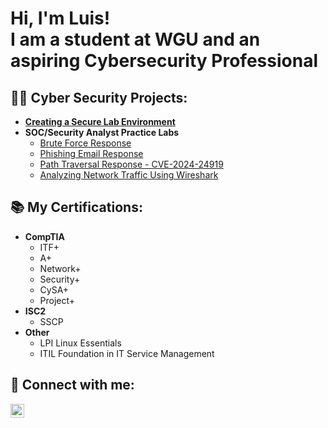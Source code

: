 <h1>Hi, I'm Luis! <br/>I am a student at WGU and an aspiring Cybersecurity Professional</h1>

<h2>👨‍💻 Cyber Security Projects:</h2>

- <b>[Creating a Secure Lab Environment](https://github.com/LuisMateo1/VirtualBox-Home-Lab/)</b>
- <b>SOC/Security Analyst Practice Labs</b>
  - [Brute Force Response](https://github.com/LuisMateo1/Brute-Force-Respose)
  - [Phishing Email Response](https://github.com/LuisMateo1/Phishing-Email-Response)
  - [Path Traversal Response - CVE-2024-24919](https://github.com/LuisMateo1/Arbitrary-File-Read-CVE-2024-24919)
  - [Analyzing Network Traffic Using Wireshark](https://github.com/LuisMateo1/Analyzing-Output-from-Security-Appliance-Logs-Wireshark)
 
<h2> 📚 My Certifications:</h2>

- <b>CompTIA</b>
  - ITF+
  - A+
  - Network+
  - Security+
  - CySA+
  - Project+
- <b>ISC2</b>
  - SSCP
- <b>Other</b>
  - LPI Linux Essentials
  - ITIL Foundation in IT Service Management
 
<h2> 🤳 Connect with me:</h2>

[<img align="middle" alt="LuisMateo | LinkedIn" width="22px" src="https://upload.wikimedia.org/wikipedia/commons/8/81/LinkedIn_icon.svg" />][linkedin]

[linkedin]: https://linkedin.com/in/luismateo1
